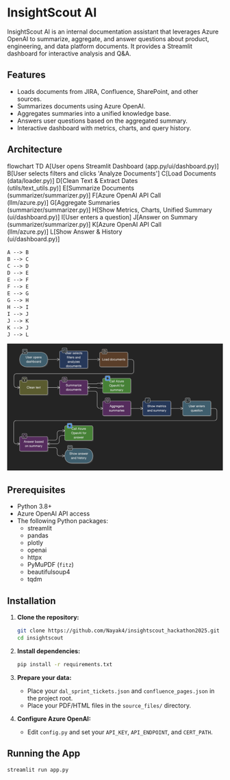 # InsightScout AI

InsightScout AI is an internal documentation assistant that leverages Azure OpenAI to summarize, aggregate, and answer questions about product, engineering, and data platform documents. It provides a Streamlit dashboard for interactive analysis and Q&A.

## Features

- Loads documents from JIRA, Confluence, SharePoint, and other sources.
- Summarizes documents using Azure OpenAI.
- Aggregates summaries into a unified knowledge base.
- Answers user questions based on the aggregated summary.
- Interactive dashboard with metrics, charts, and query history.

## Architecture
flowchart TD
    A[User opens Streamlit Dashboard (app.py/ui/dashboard.py)]
    B[User selects filters and clicks 'Analyze Documents']
    C[Load Documents<br>(data/loader.py)]
    D[Clean Text & Extract Dates<br>(utils/text_utils.py)]
    E[Summarize Documents<br>(summarizer/summarizer.py)]
    F[Azure OpenAI API Call<br>(llm/azure.py)]
    G[Aggregate Summaries<br>(summarizer/summarizer.py)]
    H[Show Metrics, Charts, Unified Summary<br>(ui/dashboard.py)]
    I[User enters a question]
    J[Answer on Summary<br>(summarizer/summarizer.py)]
    K[Azure OpenAI API Call<br>(llm/azure.py)]
    L[Show Answer & History<br>(ui/dashboard.py)]

    A --> B
    B --> C
    C --> D
    D --> E
    E --> F
    F --> E
    E --> G
    G --> H
    H --> I
    I --> J
    J --> K
    K --> J
    J --> L
![InsightScout_architecture.png](diagram%2FInsightScout_architecture.png)
## Prerequisites

- Python 3.8+
- Azure OpenAI API access
- The following Python packages:
  - streamlit
  - pandas
  - plotly
  - openai
  - httpx
  - PyMuPDF (`fitz`)
  - beautifulsoup4
  - tqdm

## Installation

1. **Clone the repository:**
    ```bash
    git clone https://github.com/Nayak4/insightscout_hackathon2025.git
    cd insightscout
    ```

2. **Install dependencies:**
    ```bash
    pip install -r requirements.txt
    ```

3. **Prepare your data:**
    - Place your `dal_sprint_tickets.json` and `confluence_pages.json` in the project root.
    - Place your PDF/HTML files in the `source_files/` directory.

4. **Configure Azure OpenAI:**
    - Edit `config.py` and set your `API_KEY`, `API_ENDPOINT`, and `CERT_PATH`.

## Running the App

```bash
streamlit run app.py